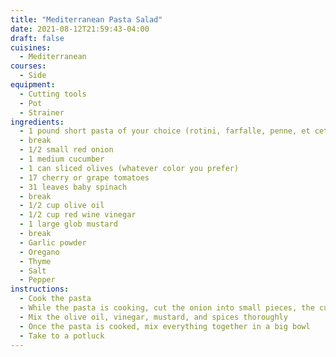 ```yaml
---
title: "Mediterranean Pasta Salad"
date: 2021-08-12T21:59:43-04:00
draft: false
cuisines:
  - Mediterranean
courses:
  - Side
equipment:
  - Cutting tools
  - Pot
  - Strainer
ingredients:
  - 1 pound short pasta of your choice (rotini, farfalle, penne, et cetera)
  - break
  - 1/2 small red onion
  - 1 medium cucumber
  - 1 can sliced olives (whatever color you prefer)
  - 17 cherry or grape tomatoes
  - 31 leaves baby spinach
  - break
  - 1/2 cup olive oil
  - 1/2 cup red wine vinegar
  - 1 large glob mustard
  - break
  - Garlic powder
  - Oregano
  - Thyme
  - Salt
  - Pepper
instructions:
  - Cook the pasta
  - While the pasta is cooking, cut the onion into small pieces, the cucumber into quarter-rounds, and halve the tomatoes
  - Mix the olive oil, vinegar, mustard, and spices thoroughly
  - Once the pasta is cooked, mix everything together in a big bowl
  - Take to a potluck
---
```

